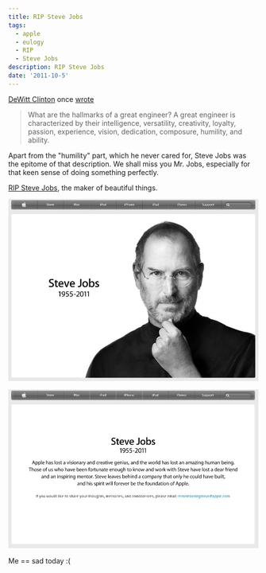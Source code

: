 ```yaml
---
title: RIP Steve Jobs
tags:
  - apple
  - eulogy
  - RIP
  - Steve Jobs
description: RIP Steve Jobs
date: '2011-10-5'
---
```


[DeWitt Clinton][0] once [wrote][1]

> What are the hallmarks of a great engineer? A great engineer is characterized by their intelligence, versatility, creativity, loyalty, passion, experience, vision, dedication, composure, humility, and ability.

Apart from the "humility" part, which he never cared for, Steve Jobs was the epitome of that description. We shall miss you Mr. Jobs, especially for that keen sense of doing something perfectly.

[RIP Steve Jobs][2], the maker of beautiful things.

[![](/images/steve-1.jpg)][3]

[![](/images/steve-2.jpg)][4]

Me == sad today :(


[0]: https://plus.google.com/117377434815709898403/posts
[1]: http://blog.unto.net/on_great_engineers_part_2/
[2]: http://www.apple.com/stevejobs/
[3]: http://blog.shiv.me/wp-content/uploads/2011/10/steve-1.jpg
[4]: http://blog.shiv.me/wp-content/uploads/2011/10/steve-2.jpg